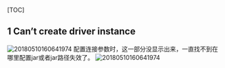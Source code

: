 [TOC]

## 1 Can’t create driver instance
![20180510160641974](/assets/20190523165005306.png)
配置连接参数时，这一部分没显示出来，一直找不到在哪里配置jar或者jar路径失效了。
![20180510160641974](/assets/20190523165157836.png)